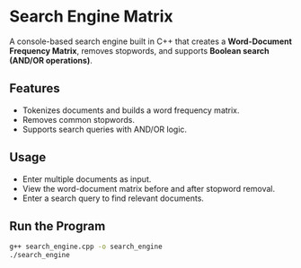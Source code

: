 # Search Engine Matrix

A console-based search engine built in C++ that creates a **Word-Document Frequency Matrix**, removes stopwords, and supports **Boolean search (AND/OR operations)**.

## Features
- Tokenizes documents and builds a word frequency matrix.
- Removes common stopwords.
- Supports search queries with AND/OR logic.

## Usage
- Enter multiple documents as input.
- View the word-document matrix before and after stopword removal.
- Enter a search query to find relevant documents.

## Run the Program
```sh
g++ search_engine.cpp -o search_engine
./search_engine